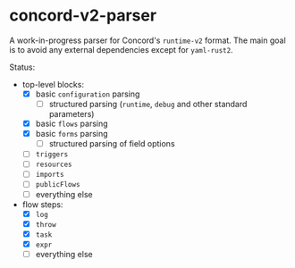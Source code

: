 # concord-v2-parser

A work-in-progress parser for Concord's `runtime-v2` format.
The main goal is to avoid any external dependencies except for `yaml-rust2`.

Status:
- top-level blocks:
  - [x] basic `configuration` parsing
    - [ ] structured parsing (`runtime`, `debug` and other standard parameters)
  - [x] basic `flows` parsing
  - [x] basic `forms` parsing
    - [ ] structured parsing of field options
  - [ ] `triggers`
  - [ ] `resources`
  - [ ] `imports`
  - [ ] `publicFlows`
  - [ ] everything else
- flow steps:
  - [x] `log`
  - [x] `throw`
  - [x] `task`
  - [x] `expr`
  - [ ] everything else
